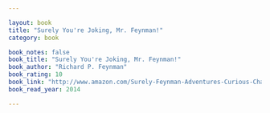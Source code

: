 ```yaml
---

layout: book
title: "Surely You're Joking, Mr. Feynman!"
category: book

book_notes: false
book_title: "Surely You're Joking, Mr. Feynman!"
book_author: "Richard P. Feynman"
book_rating: 10
book_link: "http://www.amazon.com/Surely-Feynman-Adventures-Curious-Character/dp/0393316041/"
book_read_year: 2014

---
```

